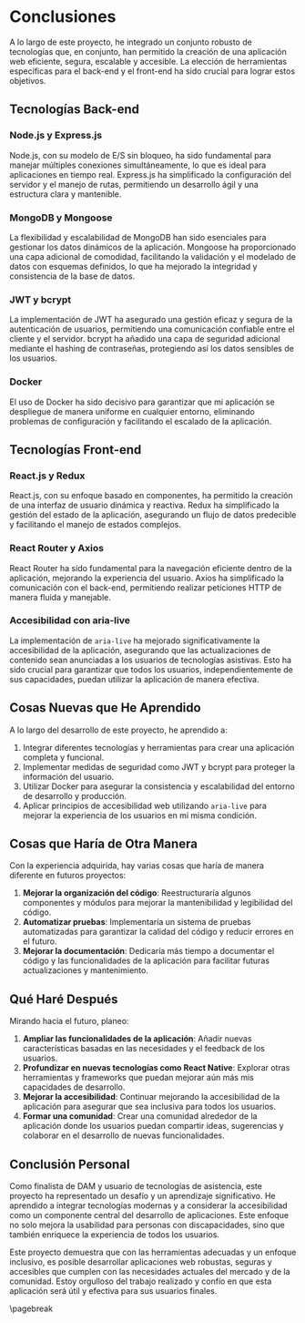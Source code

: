 # Conclusiones

A lo largo de este proyecto, he integrado un conjunto robusto de tecnologías que, en conjunto, han permitido la creación de una aplicación web eficiente, segura, escalable y accesible. La elección de herramientas específicas para el back-end y el front-end ha sido crucial para lograr estos objetivos.

## Tecnologías Back-end

### Node.js y Express.js
Node.js, con su modelo de E/S sin bloqueo, ha sido fundamental para manejar múltiples conexiones simultáneamente, lo que es ideal para aplicaciones en tiempo real. Express.js ha simplificado la configuración del servidor y el manejo de rutas, permitiendo un desarrollo ágil y una estructura clara y mantenible.

### MongoDB y Mongoose
La flexibilidad y escalabilidad de MongoDB han sido esenciales para gestionar los datos dinámicos de la aplicación. Mongoose ha proporcionado una capa adicional de comodidad, facilitando la validación y el modelado de datos con esquemas definidos, lo que ha mejorado la integridad y consistencia de la base de datos.

### JWT y bcrypt
La implementación de JWT ha asegurado una gestión eficaz y segura de la autenticación de usuarios, permitiendo una comunicación confiable entre el cliente y el servidor. bcrypt ha añadido una capa de seguridad adicional mediante el hashing de contraseñas, protegiendo así los datos sensibles de los usuarios.

### Docker
El uso de Docker ha sido decisivo para garantizar que mi aplicación se despliegue de manera uniforme en cualquier entorno, eliminando problemas de configuración y facilitando el escalado de la aplicación.

## Tecnologías Front-end

### React.js y Redux
React.js, con su enfoque basado en componentes, ha permitido la creación de una interfaz de usuario dinámica y reactiva. Redux ha simplificado la gestión del estado de la aplicación, asegurando un flujo de datos predecible y facilitando el manejo de estados complejos.

### React Router y Axios
React Router ha sido fundamental para la navegación eficiente dentro de la aplicación, mejorando la experiencia del usuario. Axios ha simplificado la comunicación con el back-end, permitiendo realizar peticiones HTTP de manera fluida y manejable.

### Accesibilidad con aria-live
La implementación de `aria-live` ha mejorado significativamente la accesibilidad de la aplicación, asegurando que las actualizaciones de contenido sean anunciadas a los usuarios de tecnologías asistivas. Esto ha sido crucial para garantizar que todos los usuarios, independientemente de sus capacidades, puedan utilizar la aplicación de manera efectiva.

## Cosas Nuevas que He Aprendido

A lo largo del desarrollo de este proyecto, he aprendido a:

1. Integrar diferentes tecnologías y herramientas para crear una aplicación completa y funcional.
2. Implementar medidas de seguridad como JWT y bcrypt para proteger la información del usuario.
3. Utilizar Docker para asegurar la consistencia y escalabilidad del entorno de desarrollo y producción.
4. Aplicar principios de accesibilidad web utilizando `aria-live` para mejorar la experiencia de los usuarios en mi misma condición.

## Cosas que Haría de Otra Manera

Con la experiencia adquirida, hay varias cosas que haría de manera diferente en futuros proyectos:

1. **Mejorar la organización del código**: Reestructuraría algunos componentes y módulos para mejorar la mantenibilidad y legibilidad del código.
2. **Automatizar pruebas**: Implementaría un sistema de pruebas automatizadas para garantizar la calidad del código y reducir errores en el futuro.
3. **Mejorar la documentación**: Dedicaría más tiempo a documentar el código y las funcionalidades de la aplicación para facilitar futuras actualizaciones y mantenimiento.

## Qué Haré Después

Mirando hacia el futuro, planeo:

1. **Ampliar las funcionalidades de la aplicación**: Añadir nuevas características basadas en las necesidades y el feedback de los usuarios.
2. **Profundizar en nuevas tecnologías como React Native**: Explorar otras herramientas y frameworks que puedan mejorar aún más mis capacidades de desarrollo.
3. **Mejorar la accesibilidad**: Continuar mejorando la accesibilidad de la aplicación para asegurar que sea inclusiva para todos los usuarios.
4. **Formar una comunidad**: Crear una comunidad alrededor de la aplicación donde los usuarios puedan compartir ideas, sugerencias y colaborar en el desarrollo de nuevas funcionalidades.

## Conclusión Personal

Como finalista de DAM y usuario de tecnologías de asistencia, este proyecto ha representado un desafío y un aprendizaje significativo. He aprendido a integrar tecnologías modernas y a considerar la accesibilidad como un componente central del desarrollo de aplicaciones. Este enfoque no solo mejora la usabilidad para personas con discapacidades, sino que también enriquece la experiencia de todos los usuarios.

Este proyecto demuestra que con las herramientas adecuadas y un enfoque inclusivo, es posible desarrollar aplicaciones web robustas, seguras y accesibles que cumplen con las necesidades actuales del mercado y de la comunidad. Estoy orgulloso del trabajo realizado y confío en que esta aplicación será útil y efectiva para sus usuarios finales.

\pagebreak